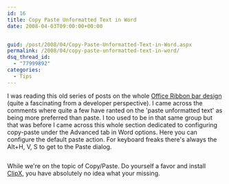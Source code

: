 ```yaml
---
id: 16
title: Copy Paste Unformatted Text in Word
date: 2008-04-03T09:00:00+00:00


guid: /post/2008/04/Copy-Paste-Unformatted-Text-in-Word.aspx
permalink: /2008/04/copy-paste-unformatted-text-in-word/
dsq_thread_id:
  - "77999892"
categories:
  - Tips
---
```

<p>
I was reading this old series of posts on the whole <a href="http://blogs.msdn.com/jensenh/archive/2006/04/05/568947.aspx">Office Ribbon bar design</a> (quite a fascinating from a developer perspective). I came across the comments where quite a few have ranted on the &#39;paste unformatted text&#39; as being more preferred than paste. I too used to be in that same group but that was before I came across this whole section dedicated to configuring copy-paste under the Advanced tab in Word options. Here you can configure the default paste action. For keyboard freaks there&#39;s always the Alt+H, V, S to get to the Paste dialog.
</p>
<p>
<img src="http://www.merill.net/wp-content/uploads/files/cop-paste-office-2007.JPG" alt="" />
</p>
<p>
While we&#39;re on the topic of Copy/Paste. Do yourself a favor and install <a href="http://bluemars.org/clipx/">ClipX</a>, you have absolutely no idea what your missing.
</p>

